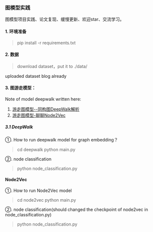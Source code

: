 ### 图模型实践
图模型项目实践、论文复现、缓慢更新、欢迎star、交流学习。

#### 1. 环境准备
>pip install -r requirements.txt

#### 2. 数据
>download dataset，put it to ./data/  
  
uploaded dataset blog already

#### 3. 图游走模型：
Note of model deepwalk written here:   
1. [游走图模型--同构图DeepWalk解析](https://zhuanlan.zhihu.com/p/397710211)
2. [游走图模型-聊聊Node2Vec](https://zhuanlan.zhihu.com/p/400849086)

#####  3.1 DeepWalk
①. How to run deepwalk model for graph embedding？
>cd deepwalk
>python main.py

②. node classification
>python node_classification.py


#### Node2Vec
①. How to run Node2Vec model 
>cd node2vec
>python main.py

②. node classification(should changed the checkpoint of node2vec in node_classification.py)
>python node_classification.py

